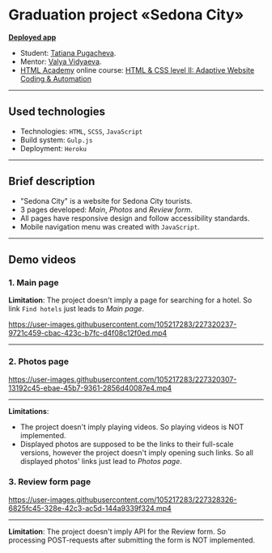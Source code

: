 # Graduation project «Sedona City»

**[Deployed app](https://sedona-city.herokuapp.com/)**

* Student: [Tatiana Pugacheva](https://up.htmlacademy.ru/adaptive/26/user/1892769).
* Mentor: [Valya Vidyaeva](https://htmlacademy.ru/profile/id189794).
* [HTML Academy](https://htmlacademy.ru/) online course: [HTML & CSS level II: Adaptive Website Coding & Automation](https://htmlacademy.ru/intensive/adaptive)

---

## Used technologies

* Technologies: `HTML`, `SCSS`, `JavaScript`
* Build system: `Gulp.js`
* Deployment: `Heroku`

---

## Brief description

* "Sedona City" is a website for Sedona City tourists. 
* 3 pages developed: *Main*, *Photos* and *Review form*.
* All pages have responsive design and follow accessibility standards.
* Mobile navigation menu was created with `JavaScript`.

---

## Demo videos

### 1. Main page

**Limitation**: The project doesn't imply a page for searching for a hotel. So link `Find hotels` just leads to *Main page*.

https://user-images.githubusercontent.com/105217283/227320237-9721c459-cbac-423c-b7fc-d4f08c12f0ed.mp4


---

### 2. Photos page


https://user-images.githubusercontent.com/105217283/227320307-13192c45-ebae-45b7-9361-2856d40087e4.mp4

---

**Limitations**:
* The project doesn't imply playing videos. So playing videos is NOT implemented. 
* Displayed photos are supposed to be the links to their full-scale versions, however the project doesn't imply opening such links. So all displayed photos' links just lead to *Photos page*.

### 3. Review form page


https://user-images.githubusercontent.com/105217283/227328326-6825fc45-328e-42c3-ac5d-144a9339f324.mp4

---

**Limitation**: The project doesn't imply API for the Review form. So processing POST-requests after submitting the form is NOT implemented.


